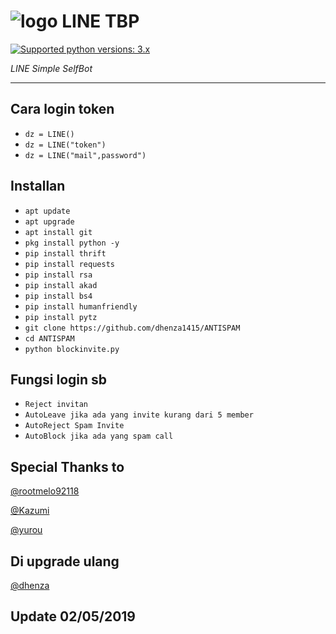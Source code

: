 # ![logo](Line/LINE.png) LINE TBP

 [![Supported python versions: 3.x](https://img.shields.io/badge/python-3.x-green.svg "Supported python versions: 3.x")](https://www.python.org/downloads/) 

*LINE Simple SelfBot* 

----

## Cara login token

- `dz = LINE()`
- `dz = LINE("token")`
- `dz = LINE("mail",password")`

## Installan

- `apt update`
- `apt upgrade`
- `apt install git`
- `pkg install python -y`
- `pip install thrift`
- `pip install requests`
- `pip install rsa`
- `pip install akad`
- `pip install bs4`
- `pip install humanfriendly`
- `pip install pytz`
- `git clone https://github.com/dhenza1415/ANTISPAM`
- `cd ANTISPAM`
- `python blockinvite.py`

## Fungsi login sb

- `Reject invitan`
- `AutoLeave jika ada yang invite kurang dari 5 member`
- `AutoReject Spam Invite`
- `AutoBlock jika ada yang spam call`

## Special Thanks to
[@rootmelo92118](https://github.com/rootmelo92118)

[@Kazumi](https://github.com/KazumiLine)

[@yurou](https://github.com/yurou0312)

## Di upgrade ulang 
[@dhenza](https://line.me/ti/p/~teambotprotect)

## Update 02/05/2019
